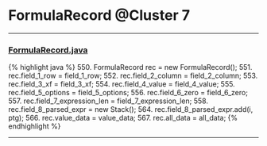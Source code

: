 # FormulaRecord @Cluster 7

***

### [FormulaRecord.java](https://searchcode.com/codesearch/view/15642396/)
{% highlight java %}
550. FormulaRecord rec = new FormulaRecord();
551. rec.field_1_row = field_1_row;
552. rec.field_2_column = field_2_column;
553. rec.field_3_xf = field_3_xf;
554. rec.field_4_value = field_4_value;
555. rec.field_5_options = field_5_options;
556. rec.field_6_zero = field_6_zero;
557. rec.field_7_expression_len = field_7_expression_len;
558. rec.field_8_parsed_expr = new Stack();
564.   rec.field_8_parsed_expr.add(i, ptg);
566. rec.value_data = value_data;
567. rec.all_data = all_data;
{% endhighlight %}

***

